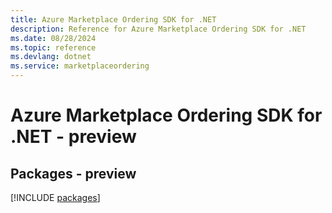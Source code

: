```yaml
---
title: Azure Marketplace Ordering SDK for .NET
description: Reference for Azure Marketplace Ordering SDK for .NET
ms.date: 08/28/2024
ms.topic: reference
ms.devlang: dotnet
ms.service: marketplaceordering
---
```

# Azure Marketplace Ordering SDK for .NET - preview
## Packages - preview
[!INCLUDE [packages](marketplace-ordering-index.md)]